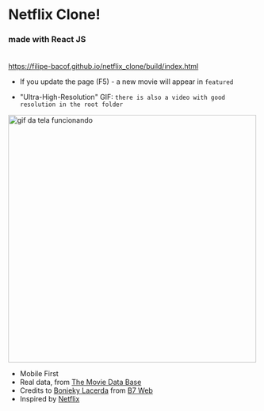 # Netflix Clone!
### made with React JS <br/><br/>

https://filipe-bacof.github.io/netflix_clone/build/index.html
- If you update the page (F5) - a new movie will appear in `featured`

- "Ultra-High-Resolution" GIF:
`there is also a video with good resolution in the root folder` <br/>
<img width='500px' src='demonstration-smallsize.gif' alt='gif da tela funcionando' />

- Mobile First
- Real data, from <a href="https://www.themoviedb.org/">The Movie Data Base</a>
- Credits to <a href="https://www.youtube.com/c/BoniekyLacerdaLeal">Bonieky Lacerda</a> from <a href="https://b7web.com.br/">B7 Web</a>
- Inspired by <a href="https://www.netflix.com/br/">Netflix</a> 
